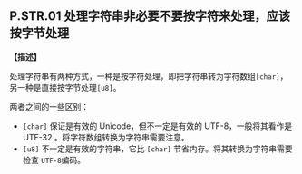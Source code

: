 ## P.STR.01   处理字符串非必要不要按字符来处理，应该按字节处理

**【描述】**

处理字符串有两种方式，一种是按字符处理，即把字符串转为字符数组`[char]`，另一种是直接按字节处理`[u8]`。

两者之间的一些区别：

- `[char]`  保证是有效的 Unicode，但不一定是有效的 UTF-8，一般将其看作是 UTF-32 。将字符数组转换为字符串需要注意。
- `[u8]` 不一定是有效的字符串，它比 `[char]` 节省内存。将其转换为字符串需要检查 `UTF-8`编码。


